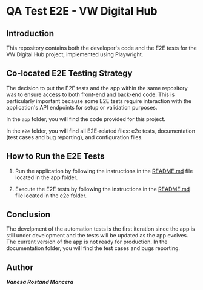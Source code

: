 # QA Test E2E - VW Digital Hub

## Introduction

This repository contains both the developer's code and the E2E tests for the VW Digital Hub project, implemented using Playwright.

## Co-located E2E Testing Strategy

The decision to put the E2E tests and the app within the same repository was to ensure access to both front-end and back-end code. This is particularly important because some E2E tests require interaction with the application's API endpoints for setup or validation purposes.

In the `app` folder, you will find the code provided for this project.

In the `e2e` folder, you will find all E2E-related files: e2e tests, documentation (test cases and bug reporting), and configuration files.

## How to Run the E2E Tests

1. Run the application by following the instructions in the [README.md](./app/README.md) file located in the app folder.

2. Execute the E2E tests by following the instructions in the [README.md](./e2e/README.md) file located in the e2e folder.

## Conclusion

The develpment of the automation tests is the first iteration since the app is still under development and the tests will be updated as the app evolves. The current version of the app is not ready for production. In the documentation folder, you will find the test cases and bugs reporting.

## Author

***Vanesa Rostand Mancera***
